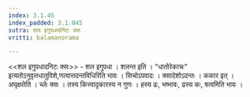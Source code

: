 ```yaml
---
index: 3.1.45
index_padded: 3.1.045
sutra: शल इगुपधादनिटः क्सः
vritti: balamanorama

---
```

<<शल इगुपधादनिटः क्सः>> - शल इगुपधा । शलन्त इति । "धातोरेकाचः" इत्यतोऽनुवृत्तधातुविशे,णत्वात्तदन्तविधिरिति भावः । सिचोऽपवादः । क्सादेशोऽदन्तः । ककार इत् । अघृक्षतेति । च्लेः क्सः । तस्य कित्त्वादृकारस्य न गुणः । हस्य ढः, भष्भावः, ढस्य कः, षत्वमिति भावः । 